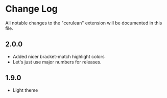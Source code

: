 # Change Log

All notable changes to the "cerulean" extension will be documented in this file.

## 2.0.0

* Added nicer bracket-match highlight colors
* Let's just use major numbers for releases.

## 1.9.0

* Light theme

